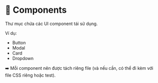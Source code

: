 # 🧩 Components

Thư mục chứa các UI component tái sử dụng.

Ví dụ:

- Button
- Modal
- Card
- Dropdown

➡️ Mỗi component nên được tách riêng file (và nếu cần, có thể đi kèm với file CSS riêng hoặc test).
